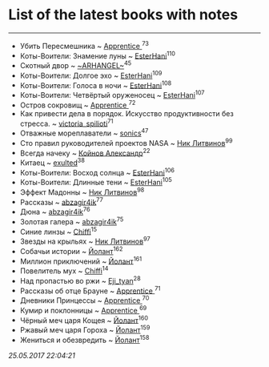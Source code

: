 # List of the latest books with notes
---

* Убить Пересмешника ~ [Apprentice ](users/528/52821952-vkontakte)<sup>73</sup>
* Коты-Воители: Знамение луны ~ [EsterHani](users/305/30558181-vkontakte)<sup>110</sup>
* Скотный двор ~ [~ARHANGEL~](users/642/64251996-vkontakte)<sup>45</sup>
* Коты-Воители: Долгое эхо ~ [EsterHani](users/305/30558181-vkontakte)<sup>109</sup>
* Коты-Воители: Голоса в ночи ~ [EsterHani](users/305/30558181-vkontakte)<sup>108</sup>
* Коты-Воители: Четвёртый оруженосец ~ [EsterHani](users/305/30558181-vkontakte)<sup>107</sup>
* Остров сокровищ ~ [Apprentice ](users/528/52821952-vkontakte)<sup>72</sup>
* Как привести дела в порядок. Искусство продуктивности без стресса. ~ [victoria_spilioti](users/219/219259003-vkontakte)<sup>71</sup>
* Отважные мореплаватели ~ [sonics](users/588/5880221-vkontakte)<sup>47</sup>
* Сто правил руководителей проектов NASA ~ [Ник Литвинов](users/241/241974816-vkontakte)<sup>99</sup>
* Всегда начеку ~ [Койнов Александр](users/414/414040473-vkontakte)<sup>22</sup>
* Китаец ~ [exulted](users/100/100599204551896265722-google)<sup>38</sup>
* Коты-Воители: Восход солнца ~ [EsterHani](users/305/30558181-vkontakte)<sup>106</sup>
* Коты-Воители: Длинные тени ~ [EsterHani](users/305/30558181-vkontakte)<sup>105</sup>
* Эффект Мадонны ~ [Ник Литвинов](users/241/241974816-vkontakte)<sup>98</sup>
* Рассказы ~ [abzagir4ik](users/362/3621623-vkontakte)<sup>77</sup>
* Дюна ~ [abzagir4ik](users/362/3621623-vkontakte)<sup>76</sup>
* Золотая галера ~ [abzagir4ik](users/362/3621623-vkontakte)<sup>75</sup>
* Синие линзы ~ [Chiffi](users/105/105831994080785626680-google)<sup>15</sup>
* Звезды на крыльях ~ [Ник Литвинов](users/241/241974816-vkontakte)<sup>97</sup>
* Собачьи истории ~ [Йолант](users/104/104690883692185089260-google)<sup>162</sup>
* Миллион приключений ~ [Йолант](users/104/104690883692185089260-google)<sup>161</sup>
* Повелитель мух ~ [Chiffi](users/105/105831994080785626680-google)<sup>14</sup>
* Над пропастью во ржи ~ [Eji_tyan](users/235/2352103981-twitter)<sup>28</sup>
* Рассказы об отце Брауне ~ [Apprentice ](users/528/52821952-vkontakte)<sup>71</sup>
* Дневники Принцессы ~ [Apprentice ](users/528/52821952-vkontakte)<sup>70</sup>
* Кумир и поклонницы ~ [Apprentice ](users/528/52821952-vkontakte)<sup>69</sup>
* Чёрный меч царя Кощея ~ [Йолант](users/104/104690883692185089260-google)<sup>160</sup>
* Ржавый меч царя Гороха ~ [Йолант](users/104/104690883692185089260-google)<sup>159</sup>
* Жениться и обезвредить ~ [Йолант](users/104/104690883692185089260-google)<sup>158</sup>


_25.05.2017 22:04:21_
